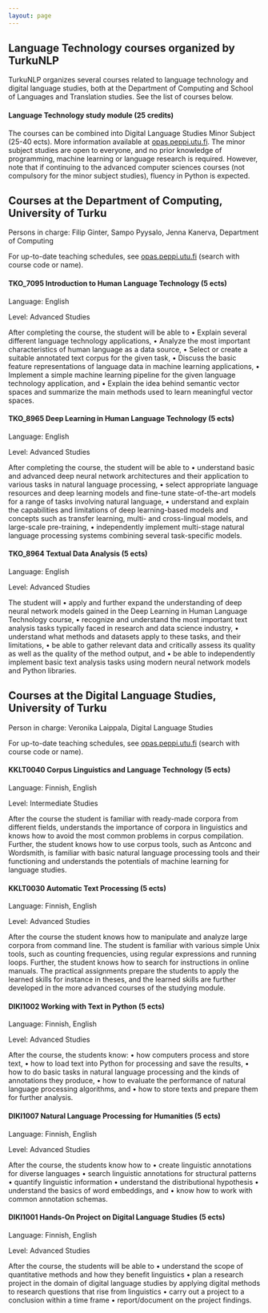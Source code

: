 ```yaml
---
layout: page
---
```


## Language Technology courses organized by TurkuNLP

TurkuNLP organizes several courses related to language technology and digital language studies, both at the Department of Computing and School of Languages and Translation studies. See the list of courses below.

#### Language Technology study module (25 credits)
The courses can be combined into Digital Language Studies Minor Subject (25-40 ects). More information available at [opas.peppi.utu.fi](https://opas.peppi.utu.fi). The minor subject studies are open to everyone, and no prior knowledge of programming, machine learning or language research is required. However, note that if continuing to the advanced computer sciences courses (not compulsory for the minor subject studies), fluency in Python is expected.


## Courses at the Department of Computing, University of Turku
Persons in charge: Filip Ginter, Sampo Pyysalo, Jenna Kanerva, Department of Computing

For up-to-date teaching schedules, see [opas.peppi.utu.fi](https://opas.peppi.utu.fi) (search with course code or name).

#### TKO_7095 Introduction to Human Language Technology (5 ects)
Language: English

Level: Advanced Studies

After completing the course, the student will be able to • Explain several different language technology applications, • Analyze the most important characteristics of human language as a data source, • Select or create a suitable annotated text corpus for the given task, • Discuss the basic feature representations of language data in machine learning applications, •  Implement a simple machine learning pipeline for the given language technology application, and • Explain the idea behind semantic vector spaces and summarize the main methods used to learn meaningful vector spaces.

#### TKO_8965 Deep Learning in Human Language Technology (5 ects)
Language: English

Level: Advanced Studies

After completing the course, the student will be able to • understand basic and advanced deep neural network architectures and their application to various tasks in natural language processing, • select appropriate language resources and deep learning models and fine-tune state-of-the-art models for a range of tasks involving natural language, • understand and explain the capabilities and limitations of deep learning-based models and concepts such as transfer learning, multi- and cross-lingual models, and large-scale pre-training, • independently implement multi-stage natural language processing systems combining several task-specific models.


#### TKO_8964 Textual Data Analysis (5 ects)
Language: English

Level: Advanced Studies

The student will • apply and further expand the understanding of deep neural network models gained in the Deep Learning in Human Language Technology course, • recognize and understand the most important text analysis tasks typically faced in research and data science industry, • understand what methods and datasets apply to these tasks, and their limitations, • be able to gather relevant data and critically assess its quality as well as the quality of the method output, and • be able to independently implement basic text analysis tasks using modern neural network models and Python libraries.



## Courses at the Digital Language Studies, University of Turku
Person in charge: Veronika Laippala, Digital Language Studies

For up-to-date teaching schedules, see [opas.peppi.utu.fi](https://opas.peppi.utu.fi) (search with course code or name).

#### KKLT0040 Corpus Linguistics and Language Technology (5 ects)
Language: Finnish, English

Level: Intermediate Studies

After the course the student is familiar with ready-made corpora from different fields, understands the importance of corpora in linguistics and knows how to avoid the most common problems in corpus compilation. Further, the student knows how to use corpus tools, such as Antconc and Wordsmith, is familiar with basic natural language processing tools and their functioning and understands the potentials of machine learning for language studies.


#### KKLT0030 Automatic Text Processing (5 ects)
Language: Finnish, English

Level: Advanced Studies

After the course the student knows how to manipulate and analyze large corpora from command line. The student is familiar with various simple Unix tools, such as counting frequencies, using regular expressions and running loops. Further, the student knows how to search for instructions in online manuals. The practical assignments prepare the students to apply the learned skills for instance in theses, and the learned skills are further developed in the more advanced courses of the studying module.

#### DIKI1002 Working with Text in Python (5 ects)
Language: Finnish, English

Level: Advanced Studies

After the course, the students know: • how computers process and store text, • how to load text into Python for processing and save the results, • how to do basic tasks in natural language processing and the kinds of annotations they produce, • how to evaluate the performance of natural language processing algorithms, and • how to store texts and prepare them for further analysis.

#### DIKI1007 Natural Language Processing for Humanities (5 ects)
Language: Finnish, English

Level: Advanced Studies

After the course, the students know how to • create linguistic annotations for diverse languages • search linguistic annotations for structural patterns • quantify linguistic information • understand the distributional hypothesis • understand the basics of word embeddings, and • know how to work with common annotation schemas.

#### DIKI1001 Hands-On Project on Digital Language Studies (5 ects)
Language: Finnish, English

Level: Advanced Studies

After the course, the students will be able to • understand the scope of quantitative methods and how they benefit linguistics • plan a research project in the domain of digital language studies by applying digital methods to research questions that rise from linguistics • carry out a project to a conclusion within a time frame • report/document on the project findings.


